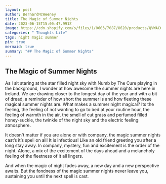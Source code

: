 ```yaml
---
layout: post
author: BernardMcWeeney
title: The Magic of Summer Nights
date: 2023-06-15T15:00:47.991Z
image: https://cdn.shopify.com/s/files/1/0603/7087/8620/products/QVWAC614LEX_3edbd62e-fc30-41d8-85b9-7906e5759ffd.jpg?v=1663691527&width=533
categories: " Thoughts Life"
tags: night magic summer
pin: true
mermaid: true
summary: "## The Magic of Summer Nights"
---
```

## The Magic of Summer Nights

As I sit staring at the star filled night sky with Numb by The Cure playing in the background, I wonder at how awesome the summer nights are here in Ireland. We are drawing closer to the longest day of the year and with a bit of dread, a reminder of how short the summer is and how fleeting these magical summer nights are. What makes a summer night magical? Its the feeling, the feeling of not wanting to go to bed at your routine hour, the feeling of warmth in the air, the smell of cut grass and perfumed filled honey-suckle, the twinkle of the night sky and the electric feeling atmosphere.

It doesn't matter if you are alone or with company, the magic summer nights cast’s it’s spell on all! It is infectious! Like an old friend greeting you after a long stay away. In company, mystery, fun and excitement is the order of the night. Alone, a mix of the excitement of the days ahead and a melancholy feeling of the fleetness of it all lingers.

And when the magic of night fades away, a new day and a new perspective awaits. But the fondness of the magic summer nights never leave you, sustaining you until the next spell is cast.